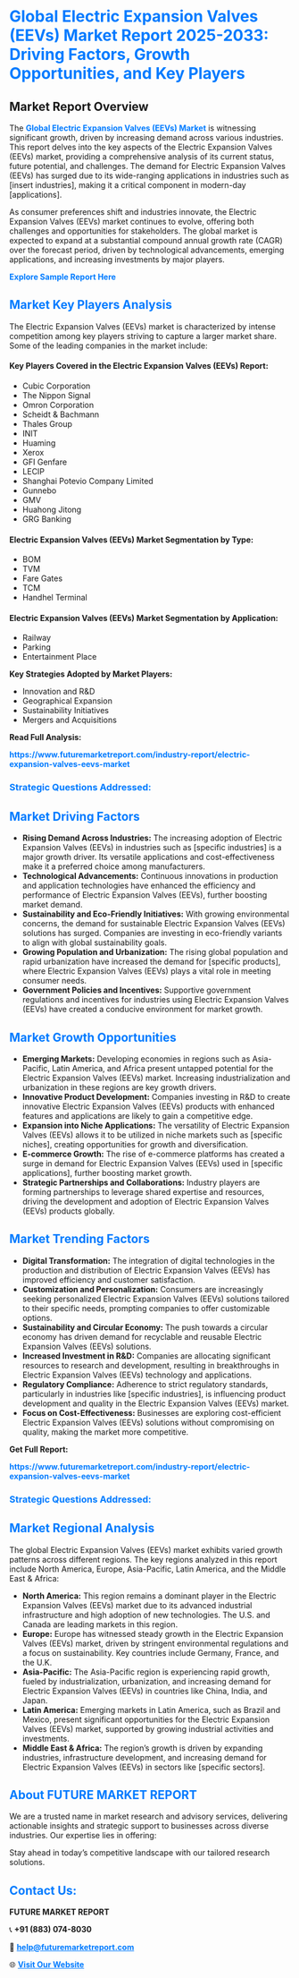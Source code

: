 <h1 style="color: #007BFF;">Global Electric Expansion Valves (EEVs) Market Report 2025-2033: Driving Factors, Growth Opportunities, and Key Players</h1>

<section id="overview">
<h2>Market Report Overview</h2>
<p>The <a href="https://www.futuremarketreport.com/industry-report/electric-expansion-valves-eevs-market" style="color: #007BFF; text-decoration: none;"><strong>Global Electric Expansion Valves (EEVs) Market</strong></a> is witnessing significant growth, driven by increasing demand across various industries. This report delves into the key aspects of the Electric Expansion Valves (EEVs) market, providing a comprehensive analysis of its current status, future potential, and challenges. The demand for Electric Expansion Valves (EEVs) has surged due to its wide-ranging applications in industries such as [insert industries], making it a critical component in modern-day [applications].</p>
<p>As consumer preferences shift and industries innovate, the Electric Expansion Valves (EEVs) market continues to evolve, offering both challenges and opportunities for stakeholders. The global market is expected to expand at a substantial compound annual growth rate (CAGR) over the forecast period, driven by technological advancements, emerging applications, and increasing investments by major players.</p>
</section>

<section id="overview">
<p><a href="https://www.futuremarketreport.com/request-sample/reportId=37771" style="color: #007BFF; text-decoration: none;"><strong>Explore Sample Report Here</strong></a></p>
</section>

<section id="key-players">
<h2 style="color: #007BFF;">Market Key Players Analysis</h2>
<p>The Electric Expansion Valves (EEVs) market is characterized by intense competition among key players striving to capture a larger market share. Some of the leading companies in the market include:</p>
<h4>Key Players Covered in the Electric Expansion Valves (EEVs) Report:</h4>
<ul><li>Cubic Corporation</li><li>The Nippon Signal</li><li>Omron Corporation</li><li>Scheidt &amp; Bachmann</li><li>Thales Group</li><li>INIT</li><li>Huaming</li><li>Xerox</li><li>GFI Genfare</li><li>LECIP</li><li>Shanghai Potevio Company Limited</li><li>Gunnebo</li><li>GMV</li><li>Huahong Jitong</li><li>GRG Banking</li></ul>
<h4>Electric Expansion Valves (EEVs) Market Segmentation by Type:</h4>
<ul><li>BOM</li><li>TVM</li><li>Fare Gates</li><li>TCM</li><li>Handhel Terminal</li></ul>

<h4>Electric Expansion Valves (EEVs) Market Segmentation by Application:</h4>
<ul><li>Railway</li><li>Parking</li><li>Entertainment Place</li></ul>
<p><strong>Key Strategies Adopted by Market Players:</strong></p>
<ul>
<li>Innovation and R&D</li>
<li>Geographical Expansion</li>
<li>Sustainability Initiatives</li>
<li>Mergers and Acquisitions</li>
</ul>
</section>

<section>
<p><strong>Read Full Analysis: </strong></p><a href="https://www.futuremarketreport.com/industry-report/electric-expansion-valves-eevs-market" style="color: #007BFF; text-decoration: none;"><strong>https://www.futuremarketreport.com/industry-report/electric-expansion-valves-eevs-market</strong></a>
<h3 style="color: #007BFF;">Strategic Questions Addressed:</h3>
</section>

<section id="driving-factors">
<h2 style="color: #007BFF;">Market Driving Factors</h2>
<ul>
<li><strong>Rising Demand Across Industries:</strong> The increasing adoption of Electric Expansion Valves (EEVs) in industries such as [specific industries] is a major growth driver. Its versatile applications and cost-effectiveness make it a preferred choice among manufacturers.</li>
<li><strong>Technological Advancements:</strong> Continuous innovations in production and application technologies have enhanced the efficiency and performance of Electric Expansion Valves (EEVs), further boosting market demand.</li>
<li><strong>Sustainability and Eco-Friendly Initiatives:</strong> With growing environmental concerns, the demand for sustainable Electric Expansion Valves (EEVs) solutions has surged. Companies are investing in eco-friendly variants to align with global sustainability goals.</li>
<li><strong>Growing Population and Urbanization:</strong> The rising global population and rapid urbanization have increased the demand for [specific products], where Electric Expansion Valves (EEVs) plays a vital role in meeting consumer needs.</li>
<li><strong>Government Policies and Incentives:</strong> Supportive government regulations and incentives for industries using Electric Expansion Valves (EEVs) have created a conducive environment for market growth.</li>
</ul>
</section>

<section id="growth-opportunities">
<h2 style="color: #007BFF;">Market Growth Opportunities</h2>
<ul>
<li><strong>Emerging Markets:</strong> Developing economies in regions such as Asia-Pacific, Latin America, and Africa present untapped potential for the Electric Expansion Valves (EEVs) market. Increasing industrialization and urbanization in these regions are key growth drivers.</li>
<li><strong>Innovative Product Development:</strong> Companies investing in R&D to create innovative Electric Expansion Valves (EEVs) products with enhanced features and applications are likely to gain a competitive edge.</li>
<li><strong>Expansion into Niche Applications:</strong> The versatility of Electric Expansion Valves (EEVs) allows it to be utilized in niche markets such as [specific niches], creating opportunities for growth and diversification.</li>
<li><strong>E-commerce Growth:</strong> The rise of e-commerce platforms has created a surge in demand for Electric Expansion Valves (EEVs) used in [specific applications], further boosting market growth.</li>
<li><strong>Strategic Partnerships and Collaborations:</strong> Industry players are forming partnerships to leverage shared expertise and resources, driving the development and adoption of Electric Expansion Valves (EEVs) products globally.</li>
</ul>
</section>

<section id="trending-factors">
<h2 style="color: #007BFF;">Market Trending Factors</h2>
<ul>
<li><strong>Digital Transformation:</strong> The integration of digital technologies in the production and distribution of Electric Expansion Valves (EEVs) has improved efficiency and customer satisfaction.</li>
<li><strong>Customization and Personalization:</strong> Consumers are increasingly seeking personalized Electric Expansion Valves (EEVs) solutions tailored to their specific needs, prompting companies to offer customizable options.</li>
<li><strong>Sustainability and Circular Economy:</strong> The push towards a circular economy has driven demand for recyclable and reusable Electric Expansion Valves (EEVs) solutions.</li>
<li><strong>Increased Investment in R&D:</strong> Companies are allocating significant resources to research and development, resulting in breakthroughs in Electric Expansion Valves (EEVs) technology and applications.</li>
<li><strong>Regulatory Compliance:</strong> Adherence to strict regulatory standards, particularly in industries like [specific industries], is influencing product development and quality in the Electric Expansion Valves (EEVs) market.</li>
<li><strong>Focus on Cost-Effectiveness:</strong> Businesses are exploring cost-efficient Electric Expansion Valves (EEVs) solutions without compromising on quality, making the market more competitive.</li>
</ul>
</section>

<section>
<p><strong>Get Full Report: </strong></p><a href="https://www.futuremarketreport.com/industry-report/electric-expansion-valves-eevs-market" style="color: #007BFF; text-decoration: none;"><strong>https://www.futuremarketreport.com/industry-report/electric-expansion-valves-eevs-market</strong></a>
<h3 style="color: #007BFF;">Strategic Questions Addressed:</h3>
</section>


<section id="regional-analysis">
<h2 style="color: #007BFF;">Market Regional Analysis</h2>
<p>The global Electric Expansion Valves (EEVs) market exhibits varied growth patterns across different regions. The key regions analyzed in this report include North America, Europe, Asia-Pacific, Latin America, and the Middle East & Africa:</p>
<ul>
<li><strong>North America:</strong> This region remains a dominant player in the Electric Expansion Valves (EEVs) market due to its advanced industrial infrastructure and high adoption of new technologies. The U.S. and Canada are leading markets in this region.</li>
<li><strong>Europe:</strong> Europe has witnessed steady growth in the Electric Expansion Valves (EEVs) market, driven by stringent environmental regulations and a focus on sustainability. Key countries include Germany, France, and the U.K.</li>
<li><strong>Asia-Pacific:</strong> The Asia-Pacific region is experiencing rapid growth, fueled by industrialization, urbanization, and increasing demand for Electric Expansion Valves (EEVs) in countries like China, India, and Japan.</li>
<li><strong>Latin America:</strong> Emerging markets in Latin America, such as Brazil and Mexico, present significant opportunities for the Electric Expansion Valves (EEVs) market, supported by growing industrial activities and investments.</li>
<li><strong>Middle East & Africa:</strong> The region’s growth is driven by expanding industries, infrastructure development, and increasing demand for Electric Expansion Valves (EEVs) in sectors like [specific sectors].</li>
</ul>
</section>

<footer>
<h2 style="color: #007BFF;">About FUTURE MARKET REPORT</h2>
<p>We are a trusted name in market research and advisory services, delivering actionable insights and strategic support to businesses across diverse industries. Our expertise lies in offering:</p>

<p>Stay ahead in today’s competitive landscape with our tailored research solutions.</p>

<h2 style="color: #007BFF;">Contact Us:</h2>
<p><strong>FUTURE MARKET REPORT</strong></p>
<p>📞 <strong>+91 (883) 074-8030</strong></p>
<p>📧 <strong><a href="mailto:help@futuremarketreport.com" style="color: #007BFF;">help@futuremarketreport.com</a></strong></p>
<p>🌐 <strong><a href="https://www.futuremarketreport.com/" style="color: #007BFF;">Visit Our Website</a></strong></p>
</footer>